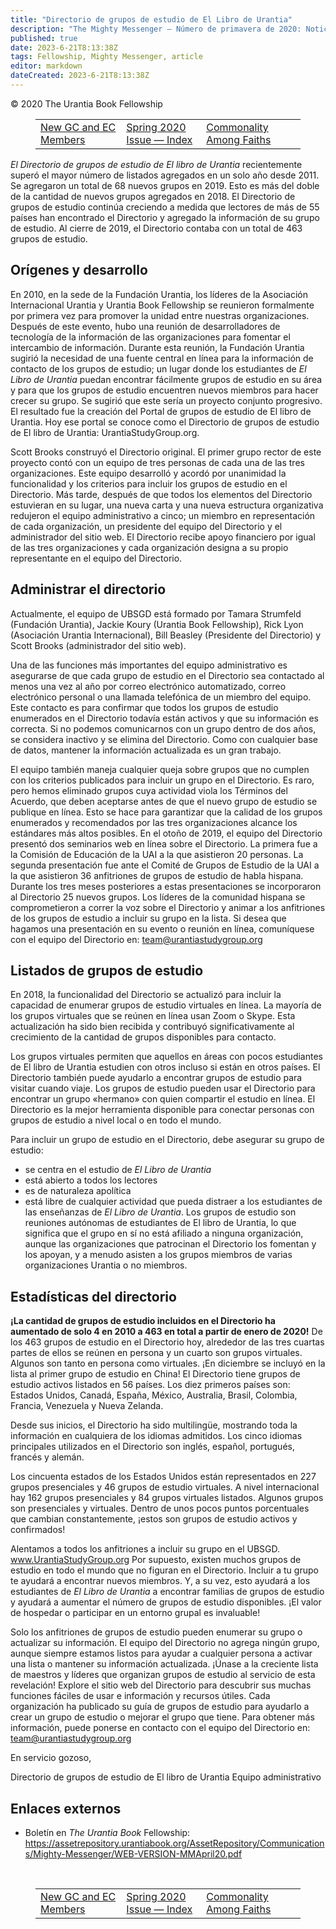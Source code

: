 ```yaml
---
title: "Directorio de grupos de estudio de El Libro de Urantia"
description: "The Mighty Messenger — Número de primavera de 2020: Noticias y opiniones para los lectores de El Libro de Urantia"
published: true
date: 2023-6-21T8:13:38Z
tags: Fellowship, Mighty Messenger, article
editor: markdown
dateCreated: 2023-6-21T8:13:38Z
---
```


<p class="v-card v-sheet theme--light grey lighten-3 px-2">© 2020 The Urantia Book Fellowship</p>
<figure class="table chapter-navigator">
  <table>
    <tbody>
      <tr>
        <td>
        <a href="/es/article/Larry_Bowman/New_GC_and_EC_Members">
          <span class="mdi mdi-arrow-left-drop-circle"></span><span class="pl-2">New GC and EC Members</span>
        </a>
        </td>
        <td>
        <a href="/es/index/articles_mighty_messenger#spring-2020-issue">
          <span class="mdi mdi-book-open-variant"></span><span class="pl-2">Spring 2020 Issue — Index</span>
        </a>
        </td>
        <td>
        <a href="/es/article/Stevie_Shaefer/Commonality_Among_Faiths">
          <span class="pr-2">Commonality Among Faiths</span><span class="mdi mdi-arrow-right-drop-circle"></span>
        </a>
        </td>
      </tr>
    </tbody>
  </table>
</figure>


_El Directorio de grupos de estudio de El libro de Urantia_ recientemente superó el mayor número de listados agregados en un solo año desde 2011. Se agregaron un total de 68 nuevos grupos en 2019. Esto es más del doble de la cantidad de nuevos grupos agregados en 2018. El Directorio de grupos de estudio continúa creciendo a medida que lectores de más de 55 países han encontrado el Directorio y agregado la información de su grupo de estudio. Al cierre de 2019, el Directorio contaba con un total de 463 grupos de estudio.

## Orígenes y desarrollo

En 2010, en la sede de la Fundación Urantia, los líderes de la Asociación Internacional Urantia y Urantia Book Fellowship se reunieron formalmente por primera vez para promover la unidad entre nuestras organizaciones. Después de este evento, hubo una reunión de desarrolladores de tecnología de la información de las organizaciones para fomentar el intercambio de información. Durante esta reunión, la Fundación Urantia sugirió la necesidad de una fuente central en línea para la información de contacto de los grupos de estudio; un lugar donde los estudiantes de _El Libro de Urantia_ puedan encontrar fácilmente grupos de estudio en su área y para que los grupos de estudio encuentren nuevos miembros para hacer crecer su grupo. Se sugirió que este sería un proyecto conjunto progresivo. El resultado fue la creación del Portal de grupos de estudio de El libro de Urantia. Hoy ese portal se conoce como el Directorio de grupos de estudio de El libro de Urantia: UrantiaStudyGroup.org.

Scott Brooks construyó el Directorio original. El primer grupo rector de este proyecto contó con un equipo de tres personas de cada una de las tres organizaciones. Este equipo desarrolló y acordó por unanimidad la funcionalidad y los criterios para incluir los grupos de estudio en el Directorio. Más tarde, después de que todos los elementos del Directorio estuvieran en su lugar, una nueva carta y una nueva estructura organizativa redujeron el equipo administrativo a cinco; un miembro en representación de cada organización, un presidente del equipo del Directorio y el administrador del sitio web. El Directorio recibe apoyo financiero por igual de las tres organizaciones y cada organización designa a su propio representante en el equipo del Directorio.

## Administrar el directorio

Actualmente, el equipo de UBSGD está formado por Tamara Strumfeld (Fundación Urantia), Jackie Koury (Urantia Book Fellowship), Rick Lyon (Asociación Urantia Internacional), Bill Beasley (Presidente del Directorio) y Scott Brooks (administrador del sitio web).

Una de las funciones más importantes del equipo administrativo es asegurarse de que cada grupo de estudio en el Directorio sea contactado al menos una vez al año por correo electrónico automatizado, correo electrónico personal o una llamada telefónica de un miembro del equipo. Este contacto es para confirmar que todos los grupos de estudio enumerados en el Directorio todavía están activos y que su información es correcta. Si no podemos comunicarnos con un grupo dentro de dos años, se considera inactivo y se elimina del Directorio. Como con cualquier base de datos, mantener la información actualizada es un gran trabajo.

El equipo también maneja cualquier queja sobre grupos que no cumplen con los criterios publicados para incluir un grupo en el Directorio. Es raro, pero hemos eliminado grupos cuya actividad viola los Términos del Acuerdo, que deben aceptarse antes de que el nuevo grupo de estudio se publique en línea. Esto se hace para garantizar que la calidad de los grupos enumerados y recomendados por las tres organizaciones alcance los estándares más altos posibles. En el otoño de 2019, el equipo del Directorio presentó dos seminarios web en línea sobre el Directorio. La primera fue a la Comisión de Educación de la UAI a la que asistieron 20 personas. La segunda presentación fue ante el Comité de Grupos de Estudio de la UAI a la que asistieron 36 anfitriones de grupos de estudio de habla hispana. Durante los tres meses posteriores a estas presentaciones se incorporaron al Directorio 25 nuevos grupos. Los líderes de la comunidad hispana se comprometieron a correr la voz sobre el Directorio y animar a los anfitriones de los grupos de estudio a incluir su grupo en la lista. Si desea que hagamos una presentación en su evento o reunión en línea, comuníquese con el equipo del Directorio en: team@urantiastudygroup.org

## Listados de grupos de estudio

En 2018, la funcionalidad del Directorio se actualizó para incluir la capacidad de enumerar grupos de estudio virtuales en línea. La mayoría de los grupos virtuales que se reúnen en línea usan Zoom o Skype. Esta actualización ha sido bien recibida y contribuyó significativamente al crecimiento de la cantidad de grupos disponibles para contacto.

Los grupos virtuales permiten que aquellos en áreas con pocos estudiantes de El libro de Urantia estudien con otros incluso si están en otros países. El Directorio también puede ayudarlo a encontrar grupos de estudio para visitar cuando viaje. Los grupos de estudio pueden usar el Directorio para encontrar un grupo «hermano» con quien compartir el estudio en línea. El Directorio es la mejor herramienta disponible para conectar personas con grupos de estudio a nivel local o en todo el mundo.

Para incluir un grupo de estudio en el Directorio, debe asegurar su grupo de estudio:
- se centra en el estudio de _El Libro de Urantia_
- está abierto a todos los lectores
- es de naturaleza apolítica
- está libre de cualquier actividad que pueda distraer a los estudiantes de las enseñanzas de _El Libro de Urantia_. Los grupos de estudio son reuniones autónomas de estudiantes de El libro de Urantia, lo que significa que el grupo en sí no está afiliado a ninguna organización, aunque las organizaciones que patrocinan el Directorio los fomentan y los apoyan, y a menudo asisten a los grupos miembros de varias organizaciones Urantia o no miembros.

## Estadísticas del directorio

**¡La cantidad de grupos de estudio incluidos en el Directorio ha aumentado de solo 4 en 2010 a 463 en total a partir de enero de 2020!** De los 463 grupos de estudio en el Directorio hoy, alrededor de las tres cuartas partes de ellos se reúnen en persona y un cuarto son grupos virtuales. Algunos son tanto en persona como virtuales. ¡En diciembre se incluyó en la lista al primer grupo de estudio en China! El Directorio tiene grupos de estudio activos listados en 56 países. Los diez primeros países son: Estados Unidos, Canadá, España, México, Australia, Brasil, Colombia, Francia, Venezuela y Nueva Zelanda.

Desde sus inicios, el Directorio ha sido multilingüe, mostrando toda la información en cualquiera de los idiomas admitidos. Los cinco idiomas principales utilizados en el Directorio son inglés, español, portugués, francés y alemán.

Los cincuenta estados de los Estados Unidos están representados en 227 grupos presenciales y 46 grupos de estudio virtuales. A nivel internacional hay 162 grupos presenciales y 84 grupos virtuales listados. Algunos grupos son presenciales y virtuales. Dentro de unos pocos puntos porcentuales que cambian constantemente, ¡estos son grupos de estudio activos y confirmados!

Alentamos a todos los anfitriones a incluir su grupo en el UBSGD. www.UrantiaStudyGroup.org Por supuesto, existen muchos grupos de estudio en todo el mundo que no figuran en el Directorio. Incluir a tu grupo te ayudará a encontrar nuevos miembros. Y, a su vez, esto ayudará a los estudiantes de _El Libro de Urantia_ a encontrar familias de grupos de estudio y ayudará a aumentar el número de grupos de estudio disponibles. ¡El valor de hospedar o participar en un entorno grupal es invaluable!

Solo los anfitriones de grupos de estudio pueden enumerar su grupo o actualizar su información. El equipo del Directorio no agrega ningún grupo, aunque siempre estamos listos para ayudar a cualquier persona a activar una lista o mantener su información actualizada. ¡Únase a la creciente lista de maestros y líderes que organizan grupos de estudio al servicio de esta revelación! Explore el sitio web del Directorio para descubrir sus muchas funciones fáciles de usar e información y recursos útiles. Cada organización ha publicado su guía de grupos de estudio para ayudarlo a crear un grupo de estudio o mejorar el grupo que tiene. Para obtener más información, puede ponerse en contacto con el equipo del Directorio en: team@urantiastudygroup.org

En servicio gozoso,

Directorio de grupos de estudio de El libro de Urantia Equipo administrativo

## Enlaces externos

* Boletín en _The Urantia Book_ Fellowship: https://assetrepository.urantiabook.org/AssetRepository/Communications/Mighty-Messenger/WEB-VERSION-MMApril20.pdf

<br>

<figure class="table chapter-navigator">
  <table>
    <tbody>
      <tr>
        <td>
        <a href="/es/article/Larry_Bowman/New_GC_and_EC_Members">
          <span class="mdi mdi-arrow-left-drop-circle"></span><span class="pl-2">New GC and EC Members</span>
        </a>
        </td>
        <td>
        <a href="/es/index/articles_mighty_messenger#spring-2020-issue">
          <span class="mdi mdi-book-open-variant"></span><span class="pl-2">Spring 2020 Issue — Index</span>
        </a>
        </td>
        <td>
        <a href="/es/article/Stevie_Shaefer/Commonality_Among_Faiths">
          <span class="pr-2">Commonality Among Faiths</span><span class="mdi mdi-arrow-right-drop-circle"></span>
        </a>
        </td>
      </tr>
    </tbody>
  </table>
</figure>
